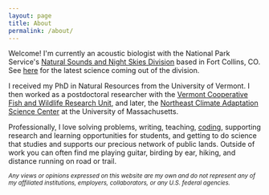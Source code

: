 ```yaml
---
layout: page
title: About
permalink: /about/
---
```


Welcome! I'm currently an acoustic biologist with the National Park Service's [Natural Sounds and Night Skies Division](https://www.nps.gov/orgs/1050/index.htm) based in Fort Collins, CO. See [here](https://scholar.google.com/citations?user=lzWYCLwAAAAJ&hl=en) for the latest science coming out of the division. 

I received my PhD in Natural Resources from the University of Vermont. I then worked as a postdoctoral researcher with the [Vermont Cooperative Fish and Wildlife Research Unit](https://www1.usgs.gov/coopunits/unit/Vermont), and later, the [Northeast Climate Adaptation Science Center](https://necsc.umass.edu/) at the University of Massachusetts.

Professionally, I love solving problems, writing, teaching, [coding](https://github.com/cbalantic/), supporting research and learning opportunities for students, and getting to do science that studies and supports our precious network of public lands. Outside of work you can often find me playing guitar, birding by ear, hiking, and distance running on road or trail.

<sub> *Any views or opinions expressed on this website are my own and do not represent any of my affiliated institutions, employers, collaborators, or any U.S. federal agencies.* </sub>
